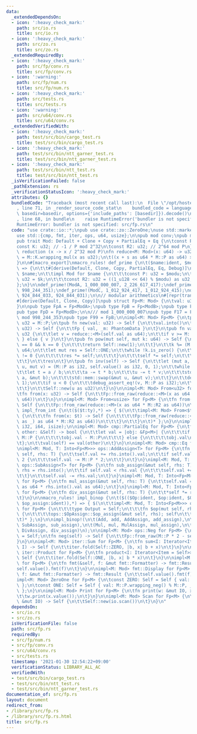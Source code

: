```yaml
---
data:
  _extendedDependsOn:
  - icon: ':heavy_check_mark:'
    path: src/io.rs
    title: src/io.rs
  - icon: ':heavy_check_mark:'
    path: src/zo.rs
    title: src/zo.rs
  _extendedRequiredBy:
  - icon: ':heavy_check_mark:'
    path: src/fp/conv.rs
    title: src/fp/conv.rs
  - icon: ':warning:'
    path: src/fp/num.rs
    title: src/fp/num.rs
  - icon: ':heavy_check_mark:'
    path: src/tests.rs
    title: src/tests.rs
  - icon: ':warning:'
    path: src/u64/conv.rs
    title: src/u64/conv.rs
  _extendedVerifiedWith:
  - icon: ':heavy_check_mark:'
    path: test/src/bin/cargo_test.rs
    title: test/src/bin/cargo_test.rs
  - icon: ':heavy_check_mark:'
    path: test/src/bin/ntt_garner_test.rs
    title: test/src/bin/ntt_garner_test.rs
  - icon: ':heavy_check_mark:'
    path: test/src/bin/ntt_test.rs
    title: test/src/bin/ntt_test.rs
  _isVerificationFailed: false
  _pathExtension: rs
  _verificationStatusIcon: ':heavy_check_mark:'
  attributes: {}
  bundledCode: "Traceback (most recent call last):\n  File \"/opt/hostedtoolcache/Python/3.9.1/x64/lib/python3.9/site-packages/onlinejudge_verify/documentation/build.py\"\
    , line 71, in _render_source_code_stat\n    bundled_code = language.bundle(stat.path,\
    \ basedir=basedir, options={'include_paths': [basedir]}).decode()\n  File \"/opt/hostedtoolcache/Python/3.9.1/x64/lib/python3.9/site-packages/onlinejudge_verify/languages/user_defined.py\"\
    , line 68, in bundle\n    raise RuntimeError('bundler is not specified: {}'.format(path.as_posix()))\n\
    RuntimeError: bundler is not specified: src/fp.rs\n"
  code: "use crate::io::*;\npub use crate::zo::ZeroOne;\nuse std::marker::PhantomData;\n\
    use std::{cmp, fmt, iter, ops, u64, usize};\n\npub mod conv;\npub mod num;\n\n\
    pub trait Mod: Default + Clone + Copy + PartialEq + Eq {\n\tconst P: u32;\n\t\
    const K: u32; // -1 / P mod 2^32\n\tconst R2: u32; // 2^64 mod P\n}\n\n// montgomery\
    \ reduction (x -> x / 2^32 mod P)\nfn reduce<M: Mod>(x: u64) -> u32 {\n\tlet s\
    \ = M::K.wrapping_mul(x as u32);\n\t((x + s as u64 * M::P as u64) >> 32) as u32\n\
    }\n\n#[macro_export]\nmacro_rules! def_prime {\n\t($name:ident, $modu:expr, $k:expr)\
    \ => {\n\t\t#[derive(Default, Clone, Copy, PartialEq, Eq, Debug)]\n\t\tpub struct\
    \ $name;\n\t\timpl Mod for $name {\n\t\t\tconst P: u32 = $modu;\n\t\t\tconst K:\
    \ u32 = $k;\n\t\t\tconst R2: u32 = ((1_u128 << 64) % $modu) as u32;\n\t\t}\n\t\
    };\n}\n\ndef_prime!(ModA, 1_000_000_007, 2_226_617_417);\ndef_prime!(ModB, 998_244_353,\
    \ 998_244_351);\ndef_prime!(ModC, 1_012_924_417, 1_012_924_415);\ndef_prime!(ModD,\
    \ 924_844_033, 924_844_031);\n\n// modular arithmetics\n#[repr(transparent)]\n\
    #[derive(Default, Clone, Copy)]\npub struct Fp<M: Mod> {\n\tval: u32,\n\t_m: PhantomData<M>,\n\
    }\n\npub type FpA = Fp<ModA>;\npub type FpB = Fp<ModB>;\npub type FpC = Fp<ModC>;\n\
    pub type FpD = Fp<ModD>;\n\n/// mod 1_000_000_007\npub type F17 = FpA;\n\n///\
    \ mod 998_244_353\npub type F99 = FpB;\n\nimpl<M: Mod> Fp<M> {\n\tpub const P:\
    \ u32 = M::P;\n\tpub fn new(val: u32) -> Self {\n\t\tval.into()\n\t}\n\tfn from_raw(val:\
    \ u32) -> Self {\n\t\tFp { val, _m: PhantomData }\n\t}\n\tpub fn value(self) ->\
    \ u32 {\n\t\tlet v = reduce::<M>(self.val as u64);\n\t\tif v >= M::P { v - M::P\
    \ } else { v }\n\t}\n\tpub fn pow(mut self, mut k: u64) -> Self {\n\t\tif self.val\
    \ == 0 && k == 0 {\n\t\t\treturn Self::new(1);\n\t\t}\n\t\tk %= (M::P - 1) as\
    \ u64;\n\t\tlet mut res = Self::ONE;\n\t\twhile !k.is_zero() {\n\t\t\tif k % 2\
    \ != 0 {\n\t\t\t\tres *= self;\n\t\t\t}\n\t\t\tself *= self;\n\t\t\tk >>= 1;\n\
    \t\t}\n\t\tres\n\t}\n\tpub fn inv(self) -> Self {\n\t\tlet (mut a, mut b, mut\
    \ u, mut v) = (M::P as i32, self.value() as i32, 0, 1);\n\t\twhile b != 0 {\n\t\
    \t\tlet t = a / b;\n\t\t\ta -= t * b;\n\t\t\tu -= t * v;\n\t\t\tstd::mem::swap(&mut\
    \ a, &mut b);\n\t\t\tstd::mem::swap(&mut u, &mut v);\n\t\t}\n\t\tdebug_assert_eq!(a,\
    \ 1);\n\t\tif u < 0 {\n\t\t\tdebug_assert_eq!(v, M::P as i32);\n\t\t\tu += v;\n\
    \t\t}\n\t\tSelf::new(u as u32)\n\t}\n}\n\nimpl<M: Mod> From<u32> for Fp<M> {\n\
    \tfn from(x: u32) -> Self {\n\t\tFp::from_raw(reduce::<M>(x as u64 * M::R2 as\
    \ u64))\n\t}\n}\n\nimpl<M: Mod> From<usize> for Fp<M> {\n\tfn from(x: usize) ->\
    \ Self {\n\t\tFp::from_raw(reduce::<M>(x as u64 * M::R2 as u64))\n\t}\n}\n\nmacro_rules!\
    \ impl_from_int {\n\t($($t:ty),*) => { $(\n\t\timpl<M: Mod> From<$t> for Fp<M>\
    \ {\n\t\t\tfn from(x: $t) -> Self {\n\t\t\t\tFp::from_raw(reduce::<M>(x.rem_euclid(M::P\
    \ as _) as u64 * M::R2 as u64))\n\t\t\t}\n\t\t}\n\t)* };\n}\n\nimpl_from_int!(u64,\
    \ i32, i64, isize);\n\nimpl<M: Mod> cmp::PartialEq for Fp<M> {\n\tfn eq(&self,\
    \ other: &Self) -> bool {\n\t\tlet val = |obj: &Fp<M>| {\n\t\t\tif obj.val >=\
    \ M::P {\n\t\t\t\tobj.val - M::P\n\t\t\t} else {\n\t\t\t\tobj.val\n\t\t\t}\n\t\
    \t};\n\t\tval(self) == val(other)\n\t}\n}\n\nimpl<M: Mod> cmp::Eq for Fp<M> {}\n\
    \nimpl<M: Mod, T: Into<Fp<M>>> ops::AddAssign<T> for Fp<M> {\n\tfn add_assign(&mut\
    \ self, rhs: T) {\n\t\tself.val += rhs.into().val;\n\t\tif self.val >= M::P *\
    \ 2 {\n\t\t\tself.val -= M::P * 2;\n\t\t}\n\t}\n}\nimpl<M: Mod, T: Into<Fp<M>>>\
    \ ops::SubAssign<T> for Fp<M> {\n\tfn sub_assign(&mut self, rhs: T) {\n\t\tlet\
    \ rhs = rhs.into();\n\t\tif self.val < rhs.val {\n\t\t\tself.val += M::P * 2;\n\
    \t\t}\n\t\tself.val -= rhs.val;\n\t}\n}\nimpl<M: Mod, T: Into<Fp<M>>> ops::MulAssign<T>\
    \ for Fp<M> {\n\tfn mul_assign(&mut self, rhs: T) {\n\t\tself.val = reduce::<M>(self.val\
    \ as u64 * rhs.into().val as u64);\n\t}\n}\nimpl<M: Mod, T: Into<Fp<M>>> ops::DivAssign<T>\
    \ for Fp<M> {\n\tfn div_assign(&mut self, rhs: T) {\n\t\t*self *= rhs.into().inv();\n\
    \t}\n}\n\nmacro_rules! impl_binop {\n\t($(($Op:ident, $op:ident, $OpAssign:ident,\
    \ $op_assign:ident)),*) => { $(\n\t\timpl<M: Mod, T: Into<Fp<M>>> ops::$Op<T>\
    \ for Fp<M> {\n\t\t\ttype Output = Self;\n\t\t\tfn $op(mut self, rhs: T) -> Self\
    \ {\n\t\t\t\tops::$OpAssign::$op_assign(&mut self, rhs); self\n\t\t\t}\n\t\t}\n\
    \t)* };\n}\n\nimpl_binop!(\n\t(Add, add, AddAssign, add_assign),\n\t(Sub, sub,\
    \ SubAssign, sub_assign),\n\t(Mul, mul, MulAssign, mul_assign),\n\t(Div, div,\
    \ DivAssign, div_assign)\n);\n\nimpl<M: Mod> ops::Neg for Fp<M> {\n\ttype Output\
    \ = Self;\n\tfn neg(self) -> Self {\n\t\tFp::from_raw(M::P * 2 - self.val)\n\t\
    }\n}\n\nimpl<M: Mod> iter::Sum for Fp<M> {\n\tfn sum<I: Iterator<Item = Self>>(iter:\
    \ I) -> Self {\n\t\titer.fold(Self::ZERO, |b, x| b + x)\n\t}\n}\n\nimpl<M: Mod>\
    \ iter::Product for Fp<M> {\n\tfn product<I: Iterator<Item = Self>>(iter: I) ->\
    \ Self {\n\t\titer.fold(Self::ONE, |b, x| b * x)\n\t}\n}\n\nimpl<M: Mod> fmt::Debug\
    \ for Fp<M> {\n\tfn fmt(&self, f: &mut fmt::Formatter) -> fmt::Result {\n\t\t\
    self.value().fmt(f)\n\t}\n}\n\nimpl<M: Mod> fmt::Display for Fp<M> {\n\tfn fmt(&self,\
    \ f: &mut fmt::Formatter) -> fmt::Result {\n\t\tself.value().fmt(f)\n\t}\n}\n\n\
    impl<M: Mod> ZeroOne for Fp<M> {\n\tconst ZERO: Self = Self { val: 0, _m: PhantomData\
    \ };\n\tconst ONE: Self = Self { val: M::P.wrapping_neg() % M::P, _m: PhantomData\
    \ };\n}\n\nimpl<M: Mod> Print for Fp<M> {\n\tfn print(w: &mut IO, x: Self) {\n\
    \t\tw.print(x.value());\n\t}\n}\n\nimpl<M: Mod> Scan for Fp<M> {\n\tfn scan(io:\
    \ &mut IO) -> Self {\n\t\tSelf::new(io.scan())\n\t}\n}\n"
  dependsOn:
  - src/io.rs
  - src/zo.rs
  isVerificationFile: false
  path: src/fp.rs
  requiredBy:
  - src/fp/num.rs
  - src/fp/conv.rs
  - src/u64/conv.rs
  - src/tests.rs
  timestamp: '2021-01-30 12:54:22+09:00'
  verificationStatus: LIBRARY_ALL_AC
  verifiedWith:
  - test/src/bin/cargo_test.rs
  - test/src/bin/ntt_test.rs
  - test/src/bin/ntt_garner_test.rs
documentation_of: src/fp.rs
layout: document
redirect_from:
- /library/src/fp.rs
- /library/src/fp.rs.html
title: src/fp.rs
---
```

